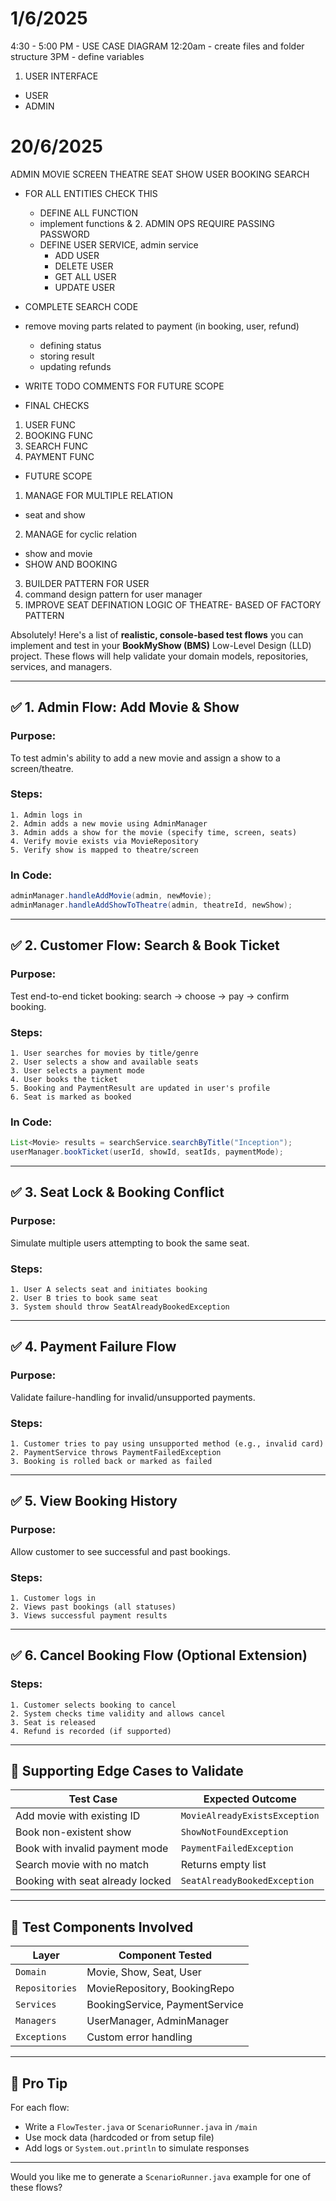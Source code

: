# 1/6/2025

4:30 - 5:00 PM - USE CASE DIAGRAM
12:20am - create files and folder structure
3PM - define variables

1. USER INTERFACE

- USER
- ADMIN

# 20/6/2025

ADMIN
MOVIE
SCREEN
THEATRE
SEAT
SHOW
USER
BOOKING
SEARCH

- FOR ALL ENTITIES CHECK THIS
  - DEFINE ALL FUNCTION
  - implement functions & 2. ADMIN OPS REQUIRE PASSING PASSWORD
  - DEFINE USER SERVICE, admin service
    - ADD USER
    - DELETE USER
    - GET ALL USER
    - UPDATE USER
- COMPLETE SEARCH CODE
- remove moving parts related to payment (in booking, user, refund)
  - defining status
  - storing result
  - updating refunds
- WRITE TODO COMMENTS FOR FUTURE SCOPE

- FINAL CHECKS

1. USER FUNC
2. BOOKING FUNC
3. SEARCH FUNC
4. PAYMENT FUNC

- FUTURE SCOPE

1. MANAGE FOR MULTIPLE RELATION

- seat and show

2. MANAGE for cyclic relation

- show and movie
- SHOW AND BOOKING

3. BUILDER PATTERN FOR USER
4. command design pattern for user manager
5. IMPROVE SEAT DEFINATION LOGIC OF THEATRE- BASED OF FACTORY PATTERN

Absolutely! Here's a list of **realistic, console-based test flows** you can implement and test in your **BookMyShow (BMS)** Low-Level Design (LLD) project. These flows will help validate your domain models, repositories, services, and managers.

---

## ✅ 1. **Admin Flow: Add Movie & Show**

### Purpose:

To test admin's ability to add a new movie and assign a show to a screen/theatre.

### Steps:

```plaintext
1. Admin logs in
2. Admin adds a new movie using AdminManager
3. Admin adds a show for the movie (specify time, screen, seats)
4. Verify movie exists via MovieRepository
5. Verify show is mapped to theatre/screen
```

### In Code:

```java
adminManager.handleAddMovie(admin, newMovie);
adminManager.handleAddShowToTheatre(admin, theatreId, newShow);
```

---

## ✅ 2. **Customer Flow: Search & Book Ticket**

### Purpose:

Test end-to-end ticket booking: search → choose → pay → confirm booking.

### Steps:

```plaintext
1. User searches for movies by title/genre
2. User selects a show and available seats
3. User selects a payment mode
4. User books the ticket
5. Booking and PaymentResult are updated in user's profile
6. Seat is marked as booked
```

### In Code:

```java
List<Movie> results = searchService.searchByTitle("Inception");
userManager.bookTicket(userId, showId, seatIds, paymentMode);
```

---

## ✅ 3. **Seat Lock & Booking Conflict**

### Purpose:

Simulate multiple users attempting to book the same seat.

### Steps:

```plaintext
1. User A selects seat and initiates booking
2. User B tries to book same seat
3. System should throw SeatAlreadyBookedException
```

---

## ✅ 4. **Payment Failure Flow**

### Purpose:

Validate failure-handling for invalid/unsupported payments.

### Steps:

```plaintext
1. Customer tries to pay using unsupported method (e.g., invalid card)
2. PaymentService throws PaymentFailedException
3. Booking is rolled back or marked as failed
```

---

## ✅ 5. **View Booking History**

### Purpose:

Allow customer to see successful and past bookings.

### Steps:

```plaintext
1. Customer logs in
2. Views past bookings (all statuses)
3. Views successful payment results
```

---

## ✅ 6. **Cancel Booking Flow (Optional Extension)**

### Steps:

```plaintext
1. Customer selects booking to cancel
2. System checks time validity and allows cancel
3. Seat is released
4. Refund is recorded (if supported)
```

---

## 🧪 Supporting Edge Cases to Validate

| Test Case                        | Expected Outcome              |
| -------------------------------- | ----------------------------- |
| Add movie with existing ID       | `MovieAlreadyExistsException` |
| Book non-existent show           | `ShowNotFoundException`       |
| Book with invalid payment mode   | `PaymentFailedException`      |
| Search movie with no match       | Returns empty list            |
| Booking with seat already locked | `SeatAlreadyBookedException`  |

---

## 🧱 Test Components Involved

| Layer          | Component Tested               |
| -------------- | ------------------------------ |
| `Domain`       | Movie, Show, Seat, User        |
| `Repositories` | MovieRepository, BookingRepo   |
| `Services`     | BookingService, PaymentService |
| `Managers`     | UserManager, AdminManager      |
| `Exceptions`   | Custom error handling          |

---

## 🎯 Pro Tip

For each flow:

- Write a `FlowTester.java` or `ScenarioRunner.java` in `/main`
- Use mock data (hardcoded or from setup file)
- Add logs or `System.out.println` to simulate responses

---

Would you like me to generate a `ScenarioRunner.java` example for one of these flows?
